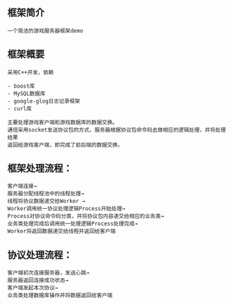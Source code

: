 ## **框架简介**
	一个简洁的游戏服务器框架demo

## **框架概要**
	采用C++开发，依赖

	- boost库
	- MySQL数据库
	- google-glog日志记录框架
	- curl库

	主要处理游戏客户端和游戏数据库的数据交换。
	通信采用socket发送协议包的方式，服务器根据协议包命令码去做相应的逻辑处理，并将处理结果
	返回给游戏客户端，即完成了前后端的数据交换。

## **框架处理流程：**

	客户端连接→
	服务器分配线程池中的线程处理→
	线程将协议数据递交给Worker → 
	Worker调用统一协议处理逻辑Process开始处理→ 
	Process对协议命令码分类，并将协议包内容递交给相应的业务类→
	业务类处理完成后调用统一处理逻辑Process处理完成→ 
	Worker将返回数据递交给线程并返回给客户端

## **协议处理流程：**
	客户端初次连接服务器，发送心跳→
	服务器返回连接成功状态→
	客户端发起本次协议→
	业务类处理数据库操作并将数据返回给客户端

